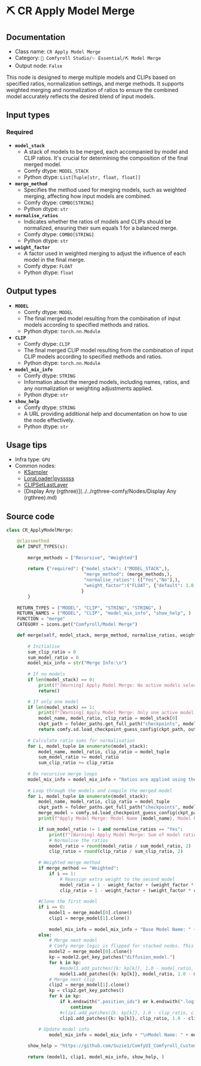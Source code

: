 # ⛏️ CR Apply Model Merge
## Documentation
- Class name: `CR Apply Model Merge`
- Category: `🧩 Comfyroll Studio/✨ Essential/⛏️ Model Merge`
- Output node: `False`

This node is designed to merge multiple models and CLIPs based on specified ratios, normalization settings, and merge methods. It supports weighted merging and normalization of ratios to ensure the combined model accurately reflects the desired blend of input models.
## Input types
### Required
- **`model_stack`**
    - A stack of models to be merged, each accompanied by model and CLIP ratios. It's crucial for determining the composition of the final merged model.
    - Comfy dtype: `MODEL_STACK`
    - Python dtype: `List[Tuple[str, float, float]]`
- **`merge_method`**
    - Specifies the method used for merging models, such as weighted merging, affecting how input models are combined.
    - Comfy dtype: `COMBO[STRING]`
    - Python dtype: `str`
- **`normalise_ratios`**
    - Indicates whether the ratios of models and CLIPs should be normalized, ensuring their sum equals 1 for a balanced merge.
    - Comfy dtype: `COMBO[STRING]`
    - Python dtype: `str`
- **`weight_factor`**
    - A factor used in weighted merging to adjust the influence of each model in the final merge.
    - Comfy dtype: `FLOAT`
    - Python dtype: `float`
## Output types
- **`MODEL`**
    - Comfy dtype: `MODEL`
    - The final merged model resulting from the combination of input models according to specified methods and ratios.
    - Python dtype: `torch.nn.Module`
- **`CLIP`**
    - Comfy dtype: `CLIP`
    - The final merged CLIP model resulting from the combination of input CLIP models according to specified methods and ratios.
    - Python dtype: `torch.nn.Module`
- **`model_mix_info`**
    - Comfy dtype: `STRING`
    - Information about the merged models, including names, ratios, and any normalization or weighting adjustments applied.
    - Python dtype: `str`
- **`show_help`**
    - Comfy dtype: `STRING`
    - A URL providing additional help and documentation on how to use the node effectively.
    - Python dtype: `str`
## Usage tips
- Infra type: `GPU`
- Common nodes:
    - [KSampler](../../Comfy/Nodes/KSampler.md)
    - [LoraLoader|pysssss](../../ComfyUI-Custom-Scripts/Nodes/LoraLoader|pysssss.md)
    - [CLIPSetLastLayer](../../Comfy/Nodes/CLIPSetLastLayer.md)
    - [Display Any (rgthree)](../../rgthree-comfy/Nodes/Display Any (rgthree).md)



## Source code
```python
class CR_ApplyModelMerge:

    @classmethod
    def INPUT_TYPES(s):
    
        merge_methods = ["Recursive", "Weighted"]
        
        return {"required": {"model_stack": ("MODEL_STACK",),
                             "merge_method": (merge_methods,),
                             "normalise_ratios": (["Yes","No"],),
                             "weight_factor":("FLOAT", {"default": 1.0, "min": 0.0, "max": 1.0, "step": 0.01}),
                            }
        }
        
    RETURN_TYPES = ("MODEL", "CLIP", "STRING", "STRING", )
    RETURN_NAMES = ("MODEL", "CLIP", "model_mix_info", "show_help", )
    FUNCTION = "merge"
    CATEGORY = icons.get("Comfyroll/Model Merge")

    def merge(self, model_stack, merge_method, normalise_ratios, weight_factor):
    
        # Initialise
        sum_clip_ratio = 0
        sum_model_ratio = 0
        model_mix_info = str("Merge Info:\n")
             
        # If no models
        if len(model_stack) == 0:
            print(f"[Warning] Apply Model Merge: No active models selected in the model merge stack")
            return()

        # If only one model
        if len(model_stack) == 1:
            print(f"[Warning] Apply Model Merge: Only one active model found in the model merge stack. At least 2 models are normally needed for merging. The active model will be output.")
            model_name, model_ratio, clip_ratio = model_stack[0]
            ckpt_path = folder_paths.get_full_path("checkpoints", model_name)
            return comfy.sd.load_checkpoint_guess_config(ckpt_path, output_vae=True, output_clip=True, embedding_directory=folder_paths.get_folder_paths("embeddings"))
        
        # Calculate ratio sums for normalisation        
        for i, model_tuple in enumerate(model_stack):
            model_name, model_ratio, clip_ratio = model_tuple
            sum_model_ratio += model_ratio                
            sum_clip_ratio += clip_ratio
   
        # Do recursive merge loops
        model_mix_info = model_mix_info + "Ratios are applied using the Recursive method\n\n"
        
        # Loop through the models and compile the merged model
        for i, model_tuple in enumerate(model_stack):
            model_name, model_ratio, clip_ratio = model_tuple
            ckpt_path = folder_paths.get_full_path("checkpoints", model_name)
            merge_model = comfy.sd.load_checkpoint_guess_config(ckpt_path, output_vae=True, output_clip=True, embedding_directory=folder_paths.get_folder_paths("embeddings"))
            print(f"Apply Model Merge: Model Name {model_name}, Model Ratio {model_ratio}, CLIP Ratio {clip_ratio}")

            if sum_model_ratio != 1 and normalise_ratios == "Yes":
                print(f"[Warning] Apply Model Merge: Sum of model ratios != 1. Ratios will be normalised")
                # Normalise the ratios  
                model_ratio = round(model_ratio / sum_model_ratio, 2)
                clip_ratio = round(clip_ratio / sum_clip_ratio, 2)
            
            # Weighted merge method
            if merge_method == "Weighted":
                if i == 1:
                    # Reassign extra weight to the second model
                    model_ratio = 1 - weight_factor + (weight_factor * model_ratio)
                    clip_ratio = 1 - weight_factor + (weight_factor * clip_ratio)
                      
            #Clone the first model
            if i == 0: 
                model1 = merge_model[0].clone()
                clip1 = merge_model[1].clone()
                
                model_mix_info = model_mix_info + "Base Model Name: " + model_name
            else:
                # Merge next model
                # Comfy merge logic is flipped for stacked nodes. This is because the first model is effectively model1 and all subsequent models are model2. 
                model2 = merge_model[0].clone()
                kp = model2.get_key_patches("diffusion_model.")
                for k in kp:
                    #model1.add_patches({k: kp[k]}, 1.0 - model_ratio, model_ratio) #original logic
                    model1.add_patches({k: kp[k]}, model_ratio, 1.0 - model_ratio) #flipped logic
                # Merge next clip
                clip2 = merge_model[1].clone()          
                kp = clip2.get_key_patches()
                for k in kp:
                    if k.endswith(".position_ids") or k.endswith(".logit_scale"):
                        continue
                    #clip1.add_patches({k: kp[k]}, 1.0 - clip_ratio, clip_ratio) #original logic
                    clip1.add_patches({k: kp[k]}, clip_ratio, 1.0 - clip_ratio) #flipped logic
            
            # Update model info                
                model_mix_info = model_mix_info + "\nModel Name: " + model_name + "\nModel Ratio: " + str(model_ratio) + "\nCLIP Ratio: " + str(clip_ratio) + "\n"

        show_help = "https://github.com/Suzie1/ComfyUI_Comfyroll_CustomNodes/wiki/Model-Merge-Nodes#cr-apply-model-merge"
                
        return (model1, clip1, model_mix_info, show_help, )

```
